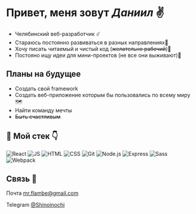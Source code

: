 # Привет, меня зовут _Даниил_ ✌
- Челябинский веб-разработчик ☄️
- Стараюсь постоянно развиваться в разных направлениях🔆
- Хочу писать читаемый и чистый код (~~желательно рабочий~~)🐞
- Постояно ищу идеи для мини-проектов (не все они выживают)🤖
## Планы на будущее 
- Создать свой framework
- Создать веб-приложение которым бы пользовались по всему миру 🗺
- Найти команду мечты
- ~~Быть счастливым~~
## 🤖 Мой стек 👇
![React](https://github.com/Shinoinochi/Shinoinochi/assets/90762444/fca04466-ba77-4117-ac87-d84311450735) 
![JS](https://github.com/Shinoinochi/Shinoinochi/assets/90762444/b944dc7d-72de-48f2-90e3-537eac78bd88) 
![HTML](https://github.com/Shinoinochi/Shinoinochi/assets/90762444/193cc4b0-3d4c-44e8-ad6b-2157e7b61597)
![CSS](https://github.com/Shinoinochi/Shinoinochi/assets/90762444/cce2793e-37ce-4875-93ba-af7e9d13ef9c)
![Git](https://github.com/Shinoinochi/Shinoinochi/assets/90762444/bdaceb7b-cd52-4b32-824f-4719dcd2139c)
![Node.js](https://github.com/Shinoinochi/Shinoinochi/assets/90762444/ac4316e6-e68a-45a6-8619-1ca268514af9)
![Express](https://github.com/Shinoinochi/Shinoinochi/assets/90762444/af2741dc-a121-4bab-ac64-f6f679fb06aa)
![Sass](https://github.com/Shinoinochi/Shinoinochi/assets/90762444/12920d32-d23d-4661-aea4-9a7b19b37f3f)
![Webpack](https://github.com/Shinoinochi/expence-tracker/assets/90762444/c7390a7d-9127-40d0-adfc-679459b9ab11)

## Связь 💬
Почта mr.flambe@gmail.com

Telegram [@Shinoinochi ](https://t.me/Shinoinochi)
